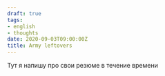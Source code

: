 ```yaml
---
draft: true
tags:
- english
- thoughts
date: 2020-09-03T09:00:00Z
title: Army leftovers
---
```


Тут я напишу про свои резюме в течение времени
